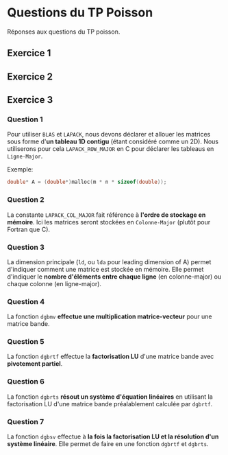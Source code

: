 # Questions du TP Poisson

Réponses aux questions du TP poisson.

## Exercice 1 

## Exercice 2

## Exercice 3

### Question 1
Pour utiliser `BLAS` et `LAPACK`, nous devons déclarer et allouer les matrices sous forme d'**un tableau 1D contigu** (étant considéré comme un 2D).
Nous utiliserons pour cela `LAPACK_ROW_MAJOR` en C pour déclarer les tableaus en `Ligne-Major`.

Exemple:
```c++
double* A = (double*)malloc(m * n * sizeof(double));
```

### Question 2

La constante `LAPACK_COL_MAJOR` fait référence à **l'ordre de stockage en mémoire**.
Ici les matrices seront stockées en `Colonne-Major` (plutôt pour Fortran que C).

### Question 3

La dimension principale (`ld`, ou `lda` pour leading dimension of A) permet d'indiquer comment une matrice est stockée en mémoire.
Elle permet d'indiquer le **nombre d'éléments entre chaque ligne** (en colonne-major) ou chaque colonne (en ligne-major).

### Question 4

La fonction `dgbmv` **effectue une multiplication matrice-vecteur** pour une matrice bande.

### Question 5

La fonction `dgbrtf` effectue la **factorisation LU** d'une matrice bande avec **pivotement partiel**.

### Question 6

La fonction `dgbrts` **résout un système d'équation linéaires** en utilisant la factorisation LU d'une matrice bande préalablement calculée par `dgbrtf`.

### Question 7

La fonction `dgbsv` effectue à **la fois la factorisation LU et la résolution d'un système linéaire**.
Elle permet de faire en une fonction `dgbrtf` et `dgbrts`.